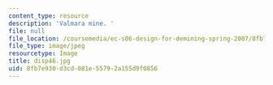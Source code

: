 ```yaml
---
content_type: resource
description: 'Valmara mine. '
file: null
file_location: /coursemedia/ec-s06-design-for-demining-spring-2007/8fb7e930d3cd081e55792a155d9f0856_disp46.jpg
file_type: image/jpeg
resourcetype: Image
title: disp46.jpg
uid: 8fb7e930-d3cd-081e-5579-2a155d9f0856
---
```


